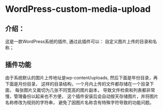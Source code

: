 # WordPress-custom-media-upload

## 介绍：
这是一款WordPress系统的插件, 通过此插件可以：
自定义图片上传的目录和名称；


## 插件功能
由于系统默认的图片上传地址是wp-content/uploads,
然后下面是年份目录，再下面是月份目录，
这样的目录结构，一个月内上传的文件都存储在一个目录下面，
每张图片又裁切为几张不同宽高的图片副本，
导致文件检索和列表都非常慢，管理备份以起来也不方便，
这个插件安装后会自动按天存储图片，并将图片名称修改为规则的字符串，
避免了因图片名称含有特殊字符导致的功能问题。
